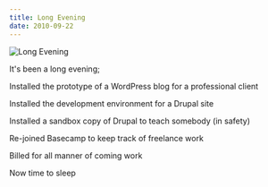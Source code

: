 ```yaml
---
title: Long Evening
date: 2010-09-22
---
```


![Long Evening](https://source.unsplash.com/y7GlIdTUOvo/1600x900)

It's been a long evening;

Installed the prototype of a WordPress blog for a professional client

Installed the development environment for a Drupal site

Installed a sandbox copy of Drupal to teach somebody (in safety)

Re-joined Basecamp to keep track of freelance work

Billed for all manner of coming work

Now time to sleep